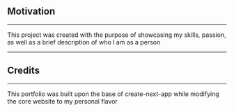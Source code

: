 ## Motivation
---
This project was created with the purpose of showcasing my skills, passion, as well as a brief description of who I am as a person

---

## Credits
---
This portfolio was built upon the base of create-next-app while modifying the core website to my personal flavor

